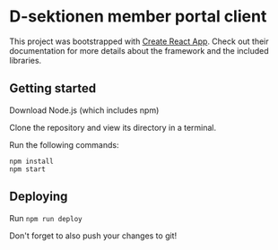 # D-sektionen member portal client

This project was bootstrapped with [Create React App](https://github.com/facebook/create-react-app).
Check out their documentation for more details about the framework and the included libraries.

## Getting started
Download Node.js (which includes npm)

Clone the repository and view its directory in a terminal.

Run the following commands:
```
npm install
npm start
```

## Deploying

Run `npm run deploy`

Don't forget to also push your changes to git!